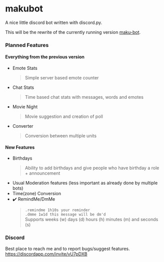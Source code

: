 # makubot
A nice little discord bot written with discord.py.

This will be the rewrite of the currently running version [maku-bot](https://github.com/makupi/maku-bot).

### Planned Features
#### Everything from the previous version
- Emote Stats
  > Simple server based emote counter
- Chat Stats
  > Time based chat stats with messages, words and emotes
- Movie Night
  > Movie suggestion and creation of poll
- Converter
  > Conversion between multiple units
#### New Features
- Birthdays
  > Ability to add birthdays and give people who have birthday a role + announcement
- Usual Moderation features (less important as already done by multiple bots)
- Time(zone) Conversion
- ✔️ RemindMe/DmMe
  > `.remindme 1h10s your reminder`    
  > `.dmme 1w1d this message will be dm'd`    
  > Supports weeks (w) days (d) hours (h) minutes (m) and seconds (s)

### Discord 
Best place to reach me and to report bugs/suggest features. 
https://discordapp.com/invite/vU7pDXB
